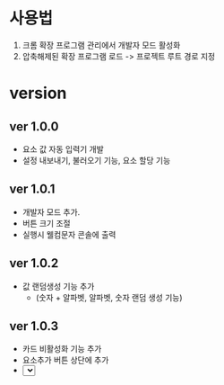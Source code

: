 # 사용법
1. 크롬 확장 프로그램 관리에서 개발자 모드 활성화
2. 압축해제된 확장 프로그램 로드 -> 프로젝트 루트 경로 지정


# version
## ver 1.0.0
* 요소 값 자동 입력기 개발
* 설정 내보내기, 불러오기 기능, 요소 할당 기능

## ver 1.0.1
* 개발자 모드 추가.
* 버튼 크기 조절
* 실행시 웰컴문자 콘솔에 출력

## ver 1.0.2
* 값 랜덤생성 기능 추가
  * (숫자 + 알파벳, 알파벳, 숫자 랜덤 생성 기능)

## ver 1.0.3 
* 카드 비활성화 기능 추가
* 요소추가 버튼 상단에 추가
* <select> 랜덤선택 기능 추가